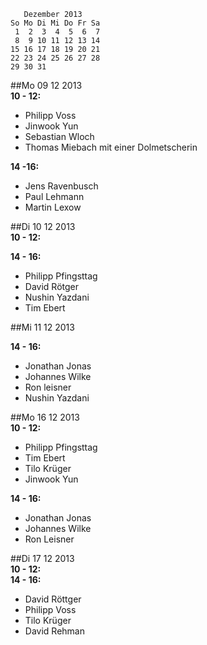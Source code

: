        Dezember 2013
    So Mo Di Mi Do Fr Sa
     1  2  3  4  5  6  7
     8  9 10 11 12 13 14
    15 16 17 18 19 20 21
    22 23 24 25 26 27 28
    29 30 31


##Mo 09 12 2013  
__10 - 12:__  
- Philipp Voss
- Jinwook Yun
- Sebastian Wloch
- Thomas Miebach mit einer Dolmetscherin

__14 -16:__  
- Jens Ravenbusch
- Paul Lehmann
- Martin Lexow


##Di 10 12 2013  
__10 - 12:__


__14 - 16:__
- Philipp Pfingsttag
- David Rötger
- Nushin Yazdani
- Tim Ebert

##Mi 11 12 2013  

__14 - 16:__  
- Jonathan Jonas
- Johannes Wilke
- Ron leisner
- Nushin Yazdani


##Mo 16 12 2013  
__10 - 12:__  
- Philipp Pfingsttag
- Tim Ebert
- Tilo Krüger
- Jinwook Yun

__14 - 16:__  
- Jonathan Jonas
- Johannes  Wilke
- Ron Leisner  


##Di 17 12 2013  
__10 - 12:__  
__14 - 16:__  
- David Röttger  
- Philipp Voss  
- Tilo Krüger  
- David Rehman  


